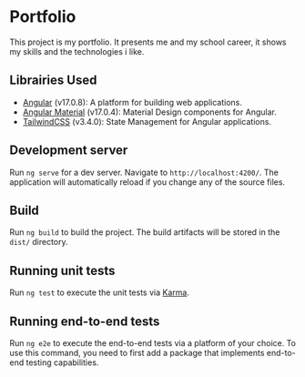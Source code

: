 # Portfolio

This project is my portfolio. It presents me and my school career, it shows my skills and the technologies i like. 

## Librairies Used

- [Angular](https://angular.dev/) (v17.0.8): A platform for building web applications.
- [Angular Material](https://material.angular.io/) (v17.0.4): Material Design components for Angular.
- [TailwindCSS](https://tailwindcss.com/) (v3.4.0): State Management for Angular applications.

## Development server

Run `ng serve` for a dev server. Navigate to `http://localhost:4200/`. The application will automatically reload if you change any of the source files.

## Build

Run `ng build` to build the project. The build artifacts will be stored in the `dist/` directory.

## Running unit tests

Run `ng test` to execute the unit tests via [Karma](https://karma-runner.github.io).

## Running end-to-end tests

Run `ng e2e` to execute the end-to-end tests via a platform of your choice. To use this command, you need to first add a package that implements end-to-end testing capabilities.
